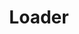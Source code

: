 ---
title: Loader
description: loader
weight: 15
lastmod: 2021-02-01T10:23:30-09:00
draft: false
vimeo: 
emoji: 🚆
video_length: 11:47
---